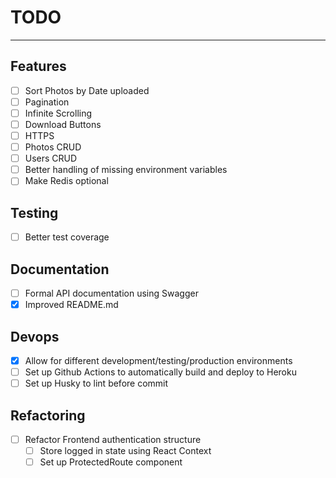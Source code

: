 # TODO

---

## Features
- [ ] Sort Photos by Date uploaded
- [ ] Pagination
- [ ] Infinite Scrolling
- [ ] Download Buttons
- [ ] HTTPS
- [ ] Photos CRUD
- [ ] Users CRUD
- [ ] Better handling of missing environment variables
- [ ] Make Redis optional
## Testing
- [ ] Better test coverage
## Documentation
- [ ] Formal API documentation using Swagger
- [x] Improved README.md
## Devops
- [x] Allow for different development/testing/production environments
- [ ] Set up Github Actions to automatically build and deploy to Heroku
- [ ] Set up Husky to lint before commit
## Refactoring
- [  ] Refactor Frontend authentication structure
  - [ ] Store logged in state using React Context
  - [ ] Set up ProtectedRoute component

